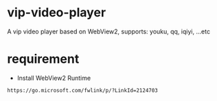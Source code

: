 # vip-video-player
A vip video player based on WebView2, supports: youku, qq, iqiyi, ...etc


# requirement

- Install WebView2 Runtime
```
https://go.microsoft.com/fwlink/p/?LinkId=2124703
```